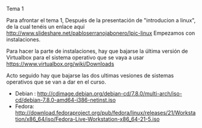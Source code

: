 Tema 1 


Para afrontar el tema 1, Después de la presentación de "introducion a linux", de la cual tenéis un enlace aquí http://www.slideshare.net/pabloserranojabonero/lpic-linux Empezamos con instalaciones. 


Para hacer la parte de instalaciones, hay que bajarse la última versión de Virtualbox para el sistema operativo que se vaya a usar https://www.virtualbox.org/wiki/Downloads

Acto seguido hay que bajarse las dos ultimas vesiones de sistemas operativos que se van a dar en el curso. 

- Debian :  http://cdimage.debian.org/debian-cd/7.8.0/multi-arch/iso-cd/debian-7.8.0-amd64-i386-netinst.iso
- Fedora: http://download.fedoraproject.org/pub/fedora/linux/releases/21/Workstation/x86_64/iso/Fedora-Live-Workstation-x86_64-21-5.iso